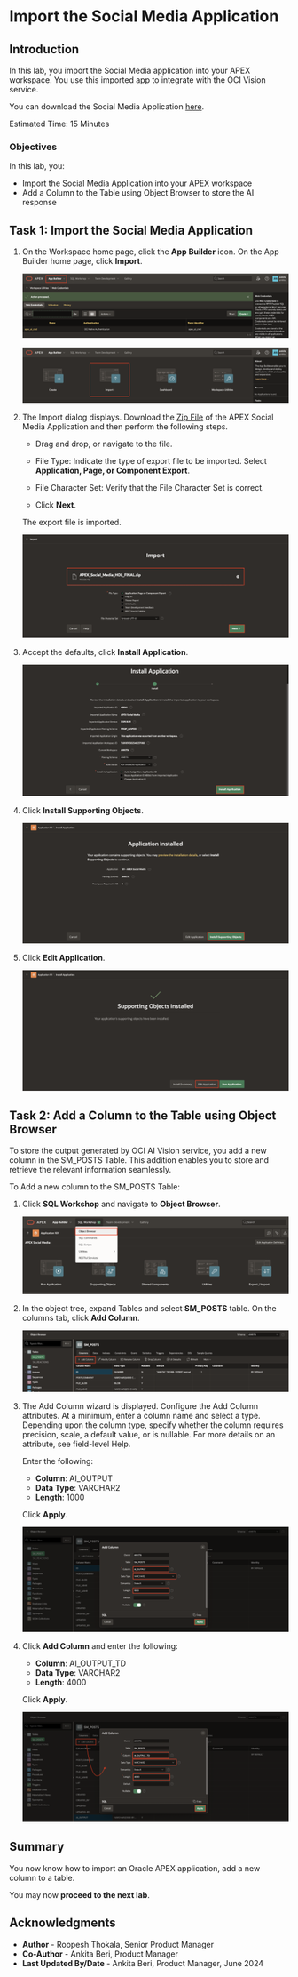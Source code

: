 # Import the Social Media Application

## Introduction

In this lab, you import the Social Media application into your APEX workspace. You use this imported app to integrate with the OCI Vision service.

You can download the Social Media Application [here](https://c4u04.objectstorage.us-ashburn-1.oci.customer-oci.com/p/EcTjWk2IuZPZeNnD_fYMcgUhdNDIDA6rt9gaFj_WZMiL7VvxPBNMY60837hu5hga/n/c4u04/b/livelabsfiles/o/developer-library/APEX_Social_Media_HOL_FINAL.zip).


Estimated Time: 15 Minutes

### Objectives
In this lab, you:

- Import the Social Media Application into your APEX workspace
- Add a Column to the Table using Object Browser to store the AI response

## Task 1: Import the Social Media Application

1. On the Workspace home page, click the **App Builder** icon.
   On the App Builder home page, click **Import**.

    ![Click Import](images/app-builder.png " ")

    ![Click Import](images/import0.png " ")

2. The Import dialog displays. Download the [Zip File](https://c4u04.objectstorage.us-ashburn-1.oci.customer-oci.com/p/EcTjWk2IuZPZeNnD_fYMcgUhdNDIDA6rt9gaFj_WZMiL7VvxPBNMY60837hu5hga/n/c4u04/b/livelabsfiles/o/developer-library/APEX_Social_Media_HOL_FINAL.zip) of the APEX Social Media Application and then perform the following steps.
    - Drag and drop, or navigate to the file.

    - File Type: Indicate the type of export file to be imported. Select **Application, Page, or Component Export**.

    - File Character Set: Verify that the File Character Set is correct.

    - Click **Next**.

   The export file is imported.

    ![Click Import](images/import1.png " ")

3. Accept the defaults, click **Install Application**.

    ![Click Import](images/import.png " ")

4. Click **Install Supporting Objects**.

    ![Click Import](images/install-app2.png " ")

5. Click **Edit Application**.

   ![Click Import](images/edit-app1.png " ")


## Task 2: Add a Column to the Table using Object Browser

To store the output generated by OCI AI Vision service, you add a new column in the SM\_POSTS Table. This addition enables you to store and retrieve the relevant information seamlessly.

To Add a new column to the SM\_POSTS Table:

1. Click **SQL Workshop** and navigate to **Object Browser**.

    ![Click Import](images/sql-work.png " ")

2. In the object tree, expand Tables and select **SM\_POSTS** table. On the columns tab, click **Add Column**.

    ![Click Import](images/add-column.png " ")


3. The Add Column wizard is displayed. Configure the Add Column attributes. At a minimum, enter a column name and select a type. Depending upon the column type, specify whether the column requires precision, scale, a default value, or is nullable. For more details on an attribute, see field-level Help.

   Enter the following:
      - **Column**: AI\_OUTPUT
      - **Data Type**: VARCHAR2
      - **Length**: 1000

      Click **Apply**.

   ![Click Import](images/ai-output-column.png " ")

4. Click **Add Column** and enter the following:

    - **Column**: AI\_OUTPUT\_TD
    - **Data Type**: VARCHAR2
    - **Length**: 4000

    Click **Apply**.

   ![Add Column](images/ai-output-td-column.png " ")


## Summary

You now know how to import an Oracle APEX application, add a new column to a table.

You may now **proceed to the next lab**.   

## Acknowledgments

- **Author** - Roopesh Thokala, Senior Product Manager
- **Co-Author** - Ankita Beri, Product Manager
- **Last Updated By/Date** - Ankita Beri, Product Manager, June 2024   
